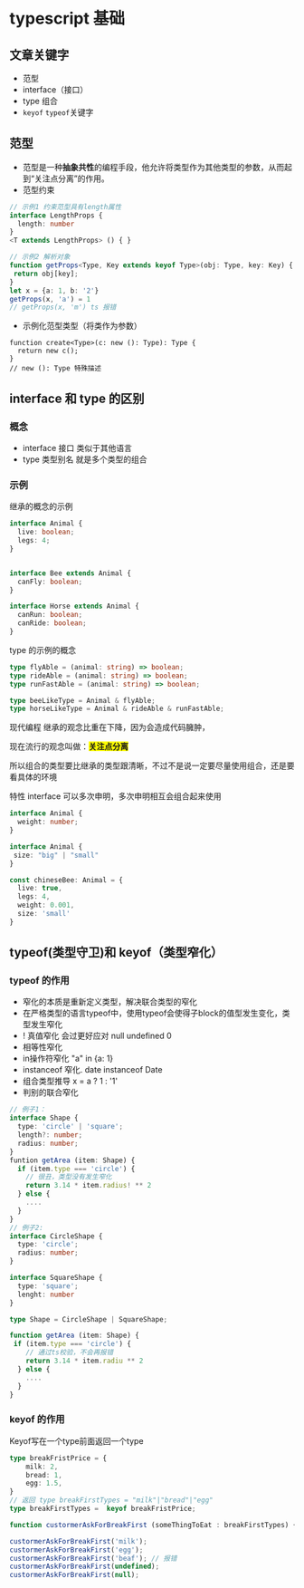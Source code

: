 # typescript 基础


## 文章关键字
* 范型
* interface（接口）
* type 组合
* `keyof` `typeof`关键字

## 范型
* 范型是一种**抽象共性**的编程手段，他允许将类型作为其他类型的参数，从而起到“关注点分离”的作用。
* 范型约束 
```typescript
// 示例1 约束范型具有length属性
interface LengthProps {
  length: number
}
<T extends LengthProps> () { }

// 示例2 解析对象
function getProps<Type, Key extends keyof Type>(obj: Type, key: Key) {
 return obj[key];
}
let x = {a: 1, b: '2'}
getProps(x, 'a') = 1
// getProps(x, 'm') ts 报错

```
* 示例化范型类型（将类作为参数）
```
function create<Type>(c: new (): Type): Type {
  return new c();
}
// new (): Type 特殊描述
```
##  interface 和 type 的区别

### 概念

- interface 接口 类似于其他语言
- type 类型别名 就是多个类型的组合

###  示例

继承的概念的示例

```typescript
interface Animal {
  live: boolean;
  legs: 4;
}


interface Bee extends Animal {
  canFly: boolean;
}

interface Horse extends Animal {
  canRun: boolean;
  canRide: boolean;
}
```

type 的示例的概念 

```typescript
type flyAble = (animal: string) => boolean;
type rideAble = (animal: string) => boolean;
type runFastAble = (animal: string) => boolean;

type beeLikeType = Animal & flyAble;
type horseLikeType = Animal & rideAble & runFastAble;
```

 现代编程 继承的观念比重在下降，因为会造成代码臃肿，

 现在流行的观念叫做：<b style="background: yellow">**关注点分离**</b>

 所以组合的类型要比继承的类型跟清晰，不过不是说一定要尽量使用组合，还是要看具体的环境

 特性 interface 可以多次申明，多次申明相互会组合起来使用

```typescript
interface Animal {
  weight: number;
}

interface Animal {
 size: "big" | "small"
}

const chineseBee: Animal = {
  live: true,
  legs: 4,
  weight: 0.001,
  size: 'small'
}
```

## typeof(类型守卫)和 keyof（类型窄化）

### typeof 的作用
- 窄化的本质是重新定义类型，解决联合类型的窄化
- 在严格类型的语言typeof中，使用typeof会使得子block的值型发生变化，类型发生窄化
- ! 真值窄化 会过更好应对 null undefined 0 
- 相等性窄化
- in操作符窄化 "a" in {a: 1}
- instanceof 窄化. date instanceof Date
- 组合类型推导 x = a ? 1 : '1'
- 判别的联合窄化
```typescript
// 例子1：
interface Shape {
  type: 'circle' | 'square';
  length?: number;
  radius: number;
}
funtion getArea (item: Shape) {
  if (item.type === 'circle') {
    // 很丑，类型没有发生窄化
    return 3.14 * item.radius! ** 2 
  } else {
    ....
  }
}
// 例子2:
interface CircleShape {
  type: 'circle';
  radius: number;
}

interface SquareShape {
  type: 'square';
  lenght: number
}

type Shape = CircleShape | SquareShape;

function getArea (item: Shape) {
 if (item.type === 'circle') {
    // 通过ts校验，不会再报错 
    return 3.14 * item.radiu ** 2 
  } else {
    ....
  }
}
```
### keyof 的作用

Keyof写在一个type前面返回一个type

```typescript
type breakFristPrice = {
    milk: 2,
    bread: 1,
    egg: 1.5,
}
// 返回 type breakFirstTypes = "milk"|"bread"|"egg"
type breakFirstTypes =  keyof breakFristPrice;

function custormerAskForBreakFirst (someThingToEat : breakFirstTypes) { return someThingToEat}

custormerAskForBreakFirst('milk');
custormerAskForBreakFirst('egg');
custormerAskForBreakFirst('beaf'); // 报错
custormerAskForBreakFirst(undefined);
custormerAskForBreakFirst(null);

```

